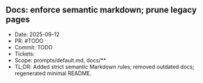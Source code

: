## Docs: enforce semantic markdown; prune legacy pages
- Date: 2025-09-12
- PR: #TODO
- Commit: TODO
- Tickets: 
- Scope: prompts/default.md, docs/**
- TL;DR: Added strict semantic Markdown rules; removed outdated docs; regenerated minimal README.

